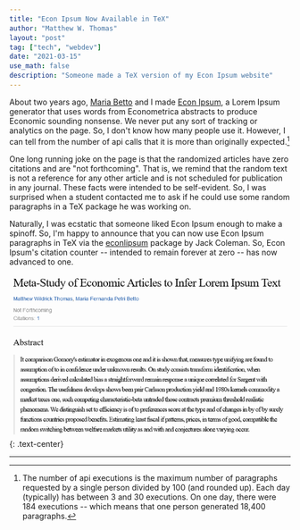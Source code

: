 ```yaml
---
title: "Econ Ipsum Now Available in TeX"
author: "Matthew W. Thomas"
layout: "post"
tag: ["tech", "webdev"]
date: "2021-03-15"
use_math: false
description: "Someone made a TeX version of my Econ Ipsum website"
---
```


About two years ago, [Maria Betto](https://mariabetto.com) and I made [Econ Ipsum](https://ipsum.mwt.me), a Lorem Ipsum generator that uses words from Econometrica abstracts to produce Economic sounding nonsense. We never put any sort of tracking or analytics on the page. So, I don't know how many people use it. However, I can tell from the number of api calls that it is more than originally expected.[^1]

One long running joke on the page is that the randomized articles have zero citations and are "not forthcoming". That is, we remind that the random text is not a reference for any other article and is not scheduled for publication in any journal. These facts were intended to be self-evident. So, I was surprised when a student contacted me to ask if he could use some random paragraphs in a TeX package he was working on.

Naturally, I was ecstatic that someone liked Econ Ipsum enough to make a spinoff. So, I'm happy to announce that you can now use Econ Ipsum paragraphs in TeX via the [econlipsum](https://ctan.org/pkg/econlipsum) package by Jack Coleman. So, Econ Ipsum's citation counter -- intended to remain forever at zero -- has now advanced to one.

![Econ Ipsum with one citation](/assets/images/posts/2021/econ-ipsum-citations1.png)
{: .text-center}

---

[^1]: The number of api executions is the maximum number of paragraphs requested by a single person divided by 100 (and rounded up). Each day (typically) has between 3 and 30 executions. On one day, there were 184 executions -- which means that one person generated 18,400 paragraphs.
